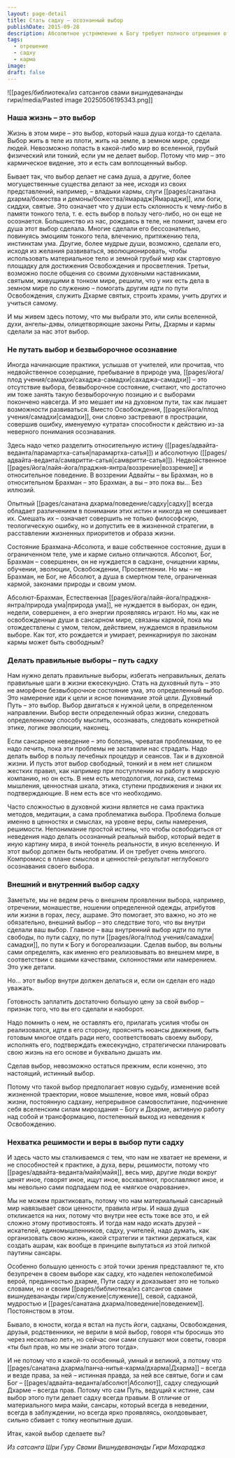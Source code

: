 ```yaml
---
layout: page-detail
title: Стать садху – осознанный выбор
publishDate: 2015-09-28
description: Абсолютное устремление к Богу требует полного отрешения от мира, зрелости кармы и длительной садханы. Истинное всеприятие достигается через сахадж-самадхи и интеграцию ума и тела с Абсолютом, что приводит к освобождению от иллюзий, желаний и кармы, а мир воспринимается как игра света и энергии.
tags:
  - отрешение
  - садху
  - карма
image: 
draft: false
---
```

![[pages/библиотека/из сатсангов свами вишнудевананды гири/media/Pasted image 20250506195343.png]]
### Наша жизнь – это выбор

Жизнь в этом мире – это выбор, который наша душа когда-то сделала. Выбор жить в теле из плоти, жить на земле, в земном мире, среди людей. Невозможно попасть в какой-либо мир во вселенной, грубый физический или тонкий, если ум не делает выбор. Потому что мир – это кармическое видение, это и есть сам воплощенный выбор. 

Бывает так, что выбор делает не сама душа, а другие, более могущественные существа делают за нее, исходя из своих представлений, например, – владыки кармы, слуги [[pages/санатана дхарма/божества и демоны/божества/ямарадж|Ямараджи]], или боги, сиддхи, святые. Это означает что у души есть склонность к чему-либо в памяти тонкого тела, т. е. есть выбор в пользу чего-либо, но он еще не осознается. Большинство из нас, рождаясь в теле, не помнит, зачем его душа этот выбор сделала. Многие сделали его бессознательно, повинуясь эмоциям тонкого тела, влечению, притяжению тела, инстинктам ума. Другие, более мудрые души, возможно, сделали его, исходя из желания развиваться, эволюционировать, чтобы использовать материальное тело и земной грубый мир как стартовую площадку для достижения Освобождения и просветления. Третьи, возможно после общения со своими духовными наставниками, святыми, живущими в тонком мире, решили, что у них есть дела в земном мире по служению – помогать другим идти по пути Освобождения, служить Дхарме святых, строить храмы, учить других и учиться самому. 

И мы живем здесь потому, что мы выбрали это, или силы вселенной, духи, ангелы-дэвы, олицетворяющие законы Риты, Дхармы и кармы сделали за нас этот выбор. 

### Не путать выбор и безвыборочное осознавние

Иногда начинающие практики, услышав от учителей, или прочитав, что недвойственное созерцание, пребывание в природе ума, [[pages/йога/плод учения/самадхи/сахаджа-самадхи|сахаджа-самадхи]] – это отсутствие выбора, безвыборочное состояние, считают, что достаточно им тоже занять такую безвыборочную позицию и с выборами покончено навсегда. И это мешает им на духовном пути, так как лишает возможности развиваться. Вместо Освобождения, [[pages/йога/плод учения/самадхи|самадхи]], они словно застревают в прострации, совершив ошибку, именуемую «утрата» способности к действию из-за неверного понимания осознавания. 

Здесь надо четко разделить относительную истину ([[pages/адвайта-веданта/парамартха-сатья|парамартха-сатья]]) и абсолютную ([[pages/адвайта-веданта/самвритти-сатья|самвритти-сатья]]). Недвойственное [[pages/йога/лайя-йога/праджня-янтра/воззрение|воззрение]] и относительное поведение. В воззрении Адвайты – вы Брахман, но в относительном Брахман – это Брахман, а вы – это пока вы… Без иллюзий. 

Опытный [[pages/санатана дхарма/поведение/садху|садху]] всегда обладает различением в понимании этих истин и никогда не смешивает их. Смешать их – означает совершить не только философскую, теологическую ошибку, но и допустить ее в жизненной стратегии, в расставлении жизненных приоритетов и образа жизни. 

Состояние Брахмана-Абсолюта, и ваше собственное состояние, души в ограниченном теле, уме и карме сильно отличаются. Абсолют, Бог, Брахман – совершенен, он не нуждается в садхане, очищении кармы, обучении, эволюции, Освобождении, Просветлении. Но мы – не Брахман, не Бог, не Абсолют, а душа в смертном теле, ограниченная кармой, законами природы и своим умом. 

Абсолют-Брахман, Естественная [[pages/йога/лайя-йога/праджня-янтра/природа ума|природа ума]], не нуждается в выборах, он един, недели, совершенен, а его энергии проявляясь играют. Но мы, как не освобожденные души в сансарном мире, связаны кармой, пока мы отождествлены с умом, телом, действием, нуждаемся в правильном выборе. Как тот, кто рождается и умирает, реинкарнируя по законам кармы может быть свободным?

### Делать правильные выборы – путь садху

Нам нужно делать правильные выборы, избегать неправильных, делать правильные шаги в жизни ежесекундно. Стать на духовный путь – это не аморфное безвыборочное состояние ума, это определенный выбор. Это намерение иди к цели и ясное понимание этой цели. Духовный Путь – это выбор. Выбор двигаться к нужной цели, в определенном направлении. Выбор вести определенный образ жизни, следовать определенному способу мыслить, осознавать, следовать конкретной этике, логике эволюции, наконец. 

Если сансарное неведение – это болезнь, чреватая проблемами, то ее надо лечить, пока эти проблемы не заставили нас страдать. Надо делать выбор в пользу лечебных процедур и сеансов. Так и в духовной жизни. И пусть этот выбор свободный, тонкий и в нем нет слишком жестких правил, как например при поступлении на работу в мирскую компанию, но он есть. В нем есть методология, логика, система мышления, ценностная шкала, этика, ступени продвижения и знаки их подтверждающие. В нем есть все что необходимо. 

Часто сложностью в духовной жизни является не сама практика методов, медитации, а сама проблематика выбора. Проблема больше именно в ценностях и смыслах, на уровне веры, силы намерения, решимости. Непонимание простой истины, что чтобы освободиться от неведения надо делать осознанный реальный выбор, который ведет в иную картину мира, в иной тоннель реальности, в иную вселенную. И этот выбор должен быть необратим. И он требует очень многого. Компромисс в плане смыслов и ценностей-результат неглубокого осознавания своего выбора. 

### Внешний и внутренний выбор садху

Заметьте, мы не ведем речь о внешнем проявлении выбора, например, отречении, монашестве, ношении определенной одежды, атрибутов или жизни в горах, лесу, ашраме. Это помогает, это важно, но это не обязательно, внешний выбор – это следствие того, что вы внутри сделали ваш выбор. Главное – ваш внутренний выбор идти по пути свободы, по пути садху, по пути [[pages/йога/плод учения/самадхи|самадхи]], по пути к Богу и богореализации. Сделав выбор, вы вольны сами определять, как именно его реализовывать во внешнем мире, в соответствии с вашими качествами, склонностями или намерением. Это уже детали. 

Но… этот выбор внутри должен делаться и, если он сделан его надо уважать. 

Готовность заплатить достаточно большую цену за свой выбор – признак того, что вы его сделали и наоборот. 

Надо помнить о нем, не оставлять его, прилагать усилия чтобы он реализовался, идти в его сторону, прояснять нюансы движения, быть готовым многое отдать ради него, соответствовать своему выбору, исполнять его, подтверждать ежесекундно, стратегически планировать свою жизнь на его основе и буквально дышать им. 

Сделав выбор, невозможно остаться прежним, если конечно, это настоящий, истинный выбор. 

Потому что такой выбор предполагает новую судьбу, изменение всей жизненной траектории, новое мышление, новое имя, новый образ жизни, постоянную садхану, непрерывное самовоспитание, подчинение себя вселенским силам мироздания – Богу и Дхарме, активную работу над собой и трансформацию, постепенный выход из неведения к Освобождению. 

### Нехватка решимости и веры в выбор пути садху

И здесь часто мы сталкиваемся с тем, что нам не хватает не времени, и не способностей к практике, а духа, веры, решимости, потому что [[pages/адвайта-веданта/майя|майя]], весь мир, другие люди вокруг ценят иное, говорят иное, ищут иное, восхваляют, прославляют иное, и мы невольно сами подпадаем под ее «мягкое очарование». 

Мы не можем практиковать, потому что нам материальный сансарный мир навязывает свои ценности, правила игры. И наша душа откликается на них, потому что внутри нее есть тоже все это, и ей сложно этому противостоять. И тогда нам надо искать друзей – искателей, единомышленников, садху, учителей, надо думать, как организовать свою жизнь, какой стратегии и тактики держаться, как создать ашрам, как вообще в принципе выпутаться из этой липкой паутины сансары. 

Особенно большую ценность с этой точки зрения представляют те, кто безупречен в своем выборе как садху, кто наделен непоколебимой верой, преданностью дхарме, Пути садху и доказывает это не только словами, но и своим [[pages/библиотека/из сатсангов свами вишнудевананды гири/служение|служение]], севой, садханой, мудростью и [[pages/санатана дхарма/поведение|поведением]]. Постоянством в этом. 

Бывало, в юности, когда я встал на пусть йоги, садханы, Освобождения, друзья, родственники, не верили в мой выбор, говоря «ты бросишь это через несколько лет», но сейчас они сами слушают мои советы, говоря «ты был прав, но мы не знали этого тогда».

И не потому что я какой-то особенный, умный и великий, а потому что [[pages/санатана дхарма/панча-нитья-карма/дхарма|Дхарма]] – всегда и везде права, за ней – истинная правда, за ней все святые, боги и сам Бог – [[pages/адвайта-веданта/абсолют|Абсолют]], садху следующий Дхарме – всегда прав. Потому что сам Путь, ведущий к истине, сам выбор этого пути делает садху всегда правым. В отличие от материального мира майи, сансары, который всегда в неведении, всегда в заблуждении, но всегда ярко проявляясь, околдовывает, сильно сбивает с толку неопытные души. 

Итак, какой выбор сделаете вы?

*Из сатсанга Шри Гуру Свами Вишнудевананды Гири Махараджа*

